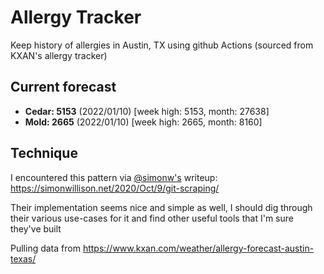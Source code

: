 # Allergy Tracker

Keep history of allergies in Austin, TX using github Actions (sourced from KXAN's allergy tracker)

## Current forecast
<!-- INJECT FORECAST -->
- **Cedar: 5153** (2022/01/10)  [week high: 5153, month: 27638]
- **Mold: 2665** (2022/01/10)  [week high: 2665, month: 8160]
<!-- END INJECT FORECAST -->

## Technique

I encountered this pattern via [@simonw's](https://github.com/simonw) writeup: https://simonwillison.net/2020/Oct/9/git-scraping/

Their implementation seems nice and simple as well, I should dig through their various use-cases for it and find other useful tools that I'm sure they've built

Pulling data from https://www.kxan.com/weather/allergy-forecast-austin-texas/
